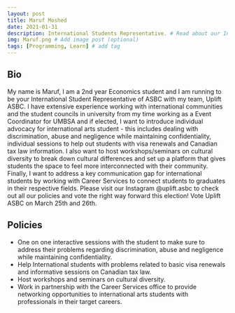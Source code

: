 ```yaml
---
layout: post
title: Maruf Moshed
date: 2021-01-31
description: International Students Representative. # Read about our International Students Representative and his policies
img: Maruf.png # Add image post (optional)
tags: [Programming, Learn] # add tag
---
```

## Bio
My name is Maruf, I am a 2nd year Economics student and I am running to be your International Student Representative of ASBC with my team, Uplift ASBC. I have extensive experience working with international communities and the student councils in university from my time working as a Event Coordinator for UMBSA and if elected, I want to introduce individual advocacy for international arts student - this includes dealing with discrimination, abuse and negligence while maintaining confidentiality, individual sessions to help out students with visa renewals and Canadian tax law information. I also want to host workshops/seminars on cultural diversity to break down cultural differences and set up a platform that gives students the space to feel more interconnected with their community. Finally, I want to address a key communication gap for international students by working with Career Services to connect students to graduates in their respective fields.
Please visit our Instagram @uplift.asbc to check out all our policies and vote the right way forward this election! Vote Uplift ASBC on March 25th and 26th.


## Policies

- One on one interactive sessions with the student to make sure to address their problems regarding discrimination, abuse and negligence while maintaining confidentiality.
- Help International students with problems related to basic visa renewals and informative sessions on Canadian tax law.
- Host workshops and seminars on cultural diversity.
- Work in partnership with the Career Services office to provide networking opportunities to international arts students with professionals in their target careers.
